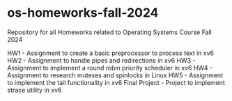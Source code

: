 # os-homeworks-fall-2024
Repository for all Homeworks related to Operating Systems Course Fall 2024

HW1 - Assignment to create a basic preprocessor to process text in xv6
HW2 - Assignment to handle pipes and redirections in xv6
HW3 - Assignment to implement a round robin priority scheduler in xv6
HW4 - Assignment to research mutexes and spinlocks in Linux
HW5 - Assignment to implement the tail functionality in xv6
Final Project - Project to implement strace utility in xv6
